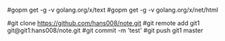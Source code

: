 #gopm get -g -v golang.org/x/text
#gopm get -g -v golang.org/x/net/html

#git clone https://github.com/hans008/note.git
#git remote add git1 git@git1:hans008/note.git
#git commit -m 'test'
#git push git1 master
